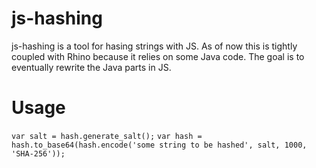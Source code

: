 js-hashing
=============

js-hashing is a tool for hasing strings with JS.
As of now this is tightly coupled with Rhino because it relies on some Java code.
The goal is to eventually rewrite the Java parts in JS.


Usage
=============

`var salt = hash.generate_salt();`
`var hash = hash.to_base64(hash.encode('some string to be hashed', salt, 1000, 'SHA-256'));`